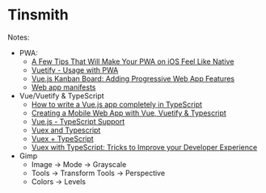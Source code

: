 # Tinsmith

Notes:
* PWA:
  * [A Few Tips That Will Make Your PWA on iOS Feel Like Native](https://www.netguru.com/codestories/pwa-on-ios)
  * [Vuetify - Usage with PWA](https://vuetifyjs.com/en/getting-started/quick-start/#usage-with-pwa)
  * [Vue.js Kanban Board: Adding Progressive Web App Features](https://auth0.com/blog/vuejs-kanban-board-adding-progressive-web-app-features/)
  * [Web app manifests](https://developer.mozilla.org/en-US/docs/Web/Manifest)
* Vue/Vuetify & TypeScript
  * [How to write a Vue.js app completely in TypeScript](https://blog.logrocket.com/how-to-write-a-vue-js-app-completely-in-typescript/)
  * [Creating a Mobile Web App with Vue, Vuetify & Typescript](https://medium.com/@JonUK/creating-a-mobile-web-app-with-vue-vuetify-typescript-dc69bed4cd2d)
  * [Vue.js - TypeScript Support](https://vuejs.org/v2/guide/typescript.html)
  * [Vuex and Typescript](https://codeburst.io/vuex-and-typescript-3427ba78cfa8)
  * [Vuex + TypeScript](https://dev.to/3vilarthas/vuex-typescript-m4j)
  * [Vuex with TypeScript: Tricks to Improve your Developer Experience](https://blog.e-mundo.de/post/vuex-with-typescript-tricks-to-improve-your-developer-experience)
* Gimp
  * Image -> Mode -> Grayscale
  * Tools -> Transform Tools -> Perspective
  * Colors -> Levels
